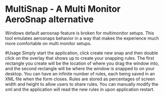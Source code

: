 # MultiSnap - A Multi Monitor AeroSnap alternative

Windows default aerosnap feature is broken for multimonitor setups. This tool emulates aerosnaps behavior in a way that makes the experience much more comfortable on multi monitor setups. 

#Usage
Simply start the application, click create new snap and then double click on the overlay that shows up to create your snapping rules. The first rectangle you create will be the location of where you drag the window into, and the second rectangle will be where the window is snapped to on your desktop. You can have an infinite number of rules, each being saved in an XML file when the form closes. Rules are stored as percentages of screen width and height to allow users to share rules. You can manually modify the xml and the application will read the new rules in upon application restart.
